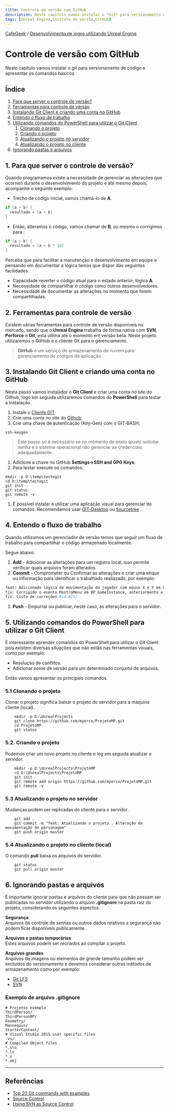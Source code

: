 ```yaml
---
title: Controle de versão com GitHub
description: Neste capítulo vamos instalar o *Git* para versionamento de código e apresentaros comandos básicos.
tags: [Unreal Engine,Controle de versão,GitHub]
---
```


[CafeGeek](http://CafeGeek.eti.br)  / [Desenvolvimento de jogos utilizando Unreal Engine](http://cafeGeek.eti.br/unreal_engine/index.html)

# Controle de versão com GitHub
Neste capítulo vamos instalar o *git* para versionamento de código e apresentar
os comandos básicos.

## Índice
1. [Para que server o controle de versão?](#1)
1. [Ferramentas para controle de versão](#2)
1. [Instalando Git Client e criando uma conta no GitHub](#3)
1. [Entendo o fluxo de trabalho](#4)  
1. [Utilizando comandos do PowerShell para utilizar o Git Client](#5)  
    1. [Clonando o projeto](#51)
    1. [Criando o projeto](#52)
    1. [Atualizando o projeto no servidor](#53)
    1. [Atualizando o projeto no cliente](#54)
1. [Ignorando pastas e arquivos](#6)

<a name="1"></a>
## 1. Para que server o controle de versão?
Quando programamos existe a necessidade de gerenciar as alterações que ocorrem durante o desenvolvimento do projeto e até mesmo depois, acompanhe o seguinte exemplo:  
- Trecho de código inicial, vamos chamá-lo de **A**.
```cpp
if (a > b) {
  resultado = (a + b)
}
```
- Então, alteramos o código, vamos chamar de **B**, ou mesmo o corrigimos para :
```cpp
if (a > b) {
  resultado = (a + b * 10)
}
```
Perceba que para facilitar a manutenção e desenvolvimento em equipe e pensando em documentar a lógica temos que dispor das seguintes facilidades.
  - Capacidade reverter o código atual para o estado anterior, lógica **A**.
  - Necessidade de compartilhar o código como outros desenvolvedores.
  - Necessidade de documentar as alterações no momento que forem compartilhadas.

<a name="2"></a>
## 2. Ferramentas para controle de versão
Existem várias ferramentas para controle de versão disponíveis no mercado, sendo que o **Unreal Engine** trabalha de forma nativa com **SVN**, **Perforce** e **Git**, esta última até o momento em versão beta. Neste projeto utilizaremos o GitHub e o cliente Git para o gerenciamento.     

>**GitHub** é um serviço de armazenamento de nuvem para gerenciamento de códigos de aplicação.

<a name="3"></a>
## 3. Instalando Git Client e criando uma conta no GitHub
Nesta passo vamos instalador o **Git Client** e criar uma conta no site do Github, logo em seguida utilizaremos comandos do **PowerShell** para testar a instalação.

1. Instale o [Cliente GIT](https://git-scm.com/downloads);
1. Crie uma conta no site do [Github](https://github.com/);
1. Crie uma chave de autenticação (Key-Gen) com o GIT-BASH;
```shell
ssh-keygen
```
> Este passo só é necessário se no momento de envio (push) solicitar senha e o sistema operacional não gerenciar as credenciais adequadamente.

1. Adicione a chave no GitHub **Settings->SSH and GPG Keys**;
1. Para testar execute os comandos:
```shell
mkdir -p D:\temp\testegit
cd D:\temp\testegit
git init
git status
git remote -v
```
1. É possível instalar e utilizar uma aplicação visual para gerenciar do comandos. Recomendamos usar [GIT-Desktop](https://desktop.github.com/) ou [Sourcetree](https://www.sourcetreeapp.com/) .

<a name="4"></a>
## 4. Entendo o fluxo de trabalho
Quando utilizamos um gerenciador de versão temos que seguir um fluxo de trabalho para compartilhar o código armazenado localmente.

Segue abaixo:
1. **Add** - Adicionar as alterações para um registro local, isso permite verificar quais arquivos foram alterados.
1. **Commit** - Comprometer ou Confirmar as alterações e criar uma etique ou informação para identificar o trabalhado realiazado, por exemplo:    
  ```bash
  feat: Adicionado lógica de movimentação do jogador com mouse X e Y em BP_HeroBase.
  fix: Corrigido o evento MostraMenu em BP_GameInstance, anteriormente o objeto apresentava erro no momento de instanciar o objeto BP_MenuPrincipal, foi adicionado o nó IsValid antes da execução.
  fix: Lista de correções #14,#252
  ```
1. **Push** - Empurrar ou publicar, neste caso, as alterações para o servidor.

<a name="5"></a>
## 5. Utilizando comandos do PowerShell para utilizar o Git Client
É interessante aprender comandos do PowerShell para utilizar o Git Client pois existem diversas situações que não estão nas ferramentas visuais, como por exemplo:
- Resolução de conflitos.
- Adicionar nome de versão para um determinado conjunto de arquivos.

Então vamos apresentar os principais comandos.

<a name="51"></a>
### 5.1 Clonando o projeto
Clonar o projeto significa baixar o projeto do servidor para a máquina cliente (local).

```shell
    mkdir -p D:\UnrealProjects
    git clone https://github.com/myerco/ProjetoMP.git
    cd ProjetoMP
    git status
```
<a name="52"></a>
### 5.2. Criando o projeto
Podemos criar um novo projeto no cliente e log em seguida atualizar o servidor.     
```shell
    mkdir -p D:\UnrealProjects\ProjetoMP
    cd D:\UnrealProjects\ProjetoMP
    git init
    git remote add origin https://github.com/myerco/ProjetoMP.git
    git remote -v
```
<a name="53"></a>
### 5.3 Atualizando o projeto no servidor
Mudanças podem ser replicadas do cliente para o servidor.
```shell
    git add .
    git commit -m "feat: Atualizando o projeto.. Alteração de movimentação de personagem"
    git push origin master
```
<a name="54"></a>
### 5.4 Atualizando o projeto no cliente (local)
O comando **pull** baixa os arquivos do servidor.
```shell
    git status
    git pull origin master
```
<a name="6"></a>
## 6. Ignorando pastas e arquivos
É importante ignorar pastas e arquivos do cliente para que não possam ser publicadas no servidor utilizando o arquivo **.gitignore** na pasta raiz do projeto, considerando os seguintes aspectos.

**Segurança**  
Arquivos de controle de senhas ou outros dados relativos a segurança não podem ficar disponíveis publicamente.

**Arquivos e pastas temporárias**  
Estes arquivos podem ser recriados ao compilar o projeto.

**Arquivos grandes**  
Arquivos de imagens ou elementos de grande tamanho podem ser excluídos do versionamento e devemos considerar outras métodos de armazenamento como por exemplo:
  - [Git LFS](https://git-lfs.github.com/)
  - [SVN](https://tortoisesvn.net/)

### Exemplo de arquivo .gitignore  
```shell
# Projetos exemplo
ThirdPerson/
ThirdPersonBP/
Geometry/
Mannequin/
StarterContent/
# Visual Studio 2015 user specific files
.vs/
# Compiled Object files
*.slo
*.lo
*.o
*.obj
```

***
## Referências
- [Top 20 Git commands with examples](https://dzone.com/articles/top-20-git-commands-with-examples)
- [Source Control](https://docs.unrealengine.com/en-US/Basics/UI/SourceControl/index.html)
- [Using SVN as Source Control](https://docs.unrealengine.com/en-US/ProductionPipelines/SourceControl/SVN/index.html)
